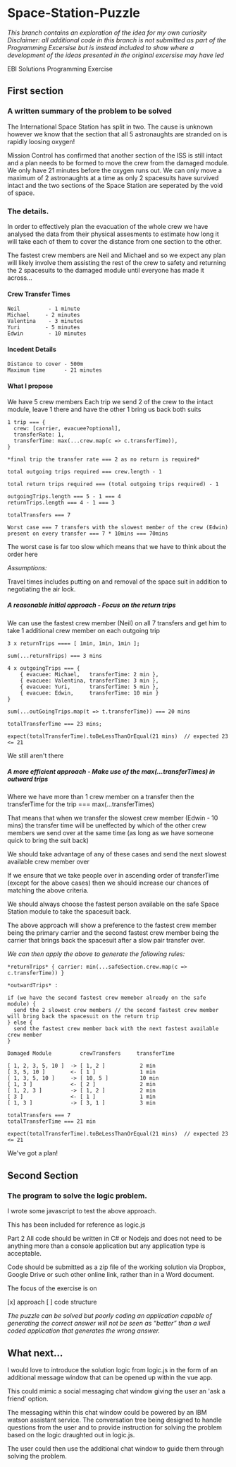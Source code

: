 # Space-Station-Puzzle
*This branch contains an exploration of the idea for my own curiosity*
_Disclaimer: all additional code in this branch is not submitted as part of the Programming Excersise but is instead included to show where a development of the ideas presented in the original excersise may have led_

EBI Solutions Programming Exercise

## First section

### A written summary of the problem to be solved

The International Space Station has split in two. The cause is unknown however we know that the section that all 5 astronaughts are stranded on is rapidly loosing oxygen!

Mission Control has confirmed that another section of the ISS is still intact and a plan needs to be formed to move the crew from the damaged module. We only have 21 minutes before the oxygen runs out. We can only move a maximum of 2 astronaughts at a time as only 2 spacesuits have survived intact and the two sections of the Space Station are seperated by the void of space.

### The details. 

In order to effectively plan the evacuation of the whole crew we have analysed the data from their physical assesments to estimate how long it will take each of them to cover the distance from one section to the other.

The fastest crew members are Neil and Michael and so we expect any plan will likely involve them assisting the rest of the crew to safety and returning the 2 spacesuits to the damaged module until everyone has made it across...

#### Crew Transfer Times

    Neil         - 1 minute
    Michael     - 2 minutes
    Valentina    - 3 minutes
    Yuri        - 5 minutes
    Edwin        - 10 minutes
    
#### Incedent Details

    Distance to cover - 500m
    Maximum time      - 21 minutes
    
#### What I propose

We have 5 crew members
Each trip we send 2 of the crew to the intact module, leave 1 there and have the other 1 bring us back both suits

```
1 trip === { 
  crew: [carrier, evacuee?optional], 
  transferRate: 1, 
  transferTime: max(...crew.map(c => c.transferTime)),
}
```

```
*final trip the transfer rate === 2 as no return is required*
```

```
total outgoing trips required === crew.length - 1
```

```
total return trips required === (total outgoing trips required) - 1
```

```
outgoingTrips.length === 5 - 1 === 4
returnTrips.length === 4 - 1 === 3
```

```
totalTransfers === 7
```

```
Worst case === 7 transfers with the slowest member of the crew (Edwin) present on every transfer === 7 * 10mins === 70mins
```
The worst case is far too slow which means that we have to think about the order here

*Assumptions:*

Travel times includes putting on and removal of the space suit in addition to negotiating the air lock.

##### A reasonable initial approach - Focus on the return trips

We can use the fastest crew member (Neil) on all 7 transfers and get him to take 1 additional crew member on each outgoing trip

```
3 x returnTrips ==== [ 1min, 1min, 1min ]; 

sum(...returnTrips) === 3 mins
```

```
4 x outgoingTrips === {
    { evacuee: Michael,   transferTime: 2 min },
    { evacuee: Valentina, transferTime: 3 min },
    { evacuee: Yuri,      transferTime: 5 min },
    { evacuee: Edwin,     transferTime: 10 min }
}

sum(...outGoingTrips.map(t => t.transferTime)) === 20 mins
```

```
totalTransferTime === 23 mins; 
```

```
expect(totalTransferTime).toBeLessThanOrEqual(21 mins)  // expected 23 <= 21
```
We still aren't there

##### A more efficient approach - Make use of the max(...transferTimes) in outward trips

Where we have more than 1 crew member on a transfer then the transferTime for the trip === max(...transferTimes)

That means that when we transfer the slowest crew member (Edwin - 10 mins) the transfer time will be uneffected by which of the other crew members we send over at the same time (as long as we have someone quick to bring the suit back)

We should take advantage of any of these cases and send the next slowest available crew member over 

If we ensure that we take people over in ascending order of transferTime (except for the above cases) then we should increase our chances of matching the above criteria.

We should always choose the fastest person available on the safe Space Station module to take the spacesuit back.

The above approach will show a preference to the fastest crew member being the primary carrier and the second fastest crew member being the carrier that brings back the spacesuit after a slow pair transfer over.

*We can then apply the above to generate the following rules:*

```
*returnTrips* { carrier: min(...safeSection.crew.map(c => c.transferTime)) }
```

```
*outwardTrips* :

if (we have the second fastest crew memeber already on the safe module) {
  send the 2 slowest crew members // the second fastest crew member will bring back the spacesuit on the return trip
} else {
  send the fastest crew member back with the next fastest available crew member
}
```

```
Damaged Module         crewTransfers     transferTime

[ 1, 2, 3, 5, 10 ]  -> [ 1, 2 ]           2 min
[ 3, 5, 10 ]        <- [ 1 ]              1 min
[ 1, 3, 5, 10 ]     -> [ 10, 5 ]          10 min
[ 1, 3 ]            <- [ 2 ]              2 min
[ 1, 2, 3 ]         -> [ 1, 2 ]           2 min
[ 3 ]               <- [ 1 ]              1 min
[ 1, 3 ]            -> [ 3, 1 ]           3 min

totalTransfers === 7
totalTransferTime === 21 min
```

```
expect(totalTransferTime).toBeLessThanOrEqual(21 mins)  // expected 23 <= 21
```

We've got a plan!


## Second Section

### The program to solve the logic problem.

I wrote some javascript to test the above approach.

This has been included for reference as logic.js


Part 2
All code should be written in C# or Nodejs and does not need to be anything more than a console application but any application type is acceptable.

Code should be submitted as a zip file of the working solution via Dropbox, Google Drive or such other online link, rather than in a Word document.

The focus of the exercise is on

[x] approach
[ ] code structure

_The puzzle can be solved but poorly coding an application capable of generating the correct answer will not be seen as “better” than a well coded application that generates the wrong answer._


## What next...

I would love to introduce the solution logic from logic.js in the form of an additional message window that can be opened up within the vue app. 

This could mimic a social messaging chat window giving the user an 'ask a friend' option.

The messaging within this chat window could be powered by an IBM watson assistant service. The conversation tree being designed to handle questions from the user and to provide instruction for solving the problem based on the logic draughted out in logic.js.

The user could then use the additional chat window to guide them through solving the problem.
